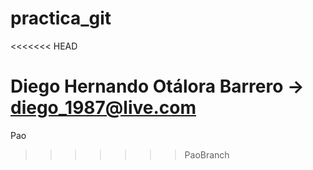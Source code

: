 # practica_git
<<<<<<< HEAD

Diego Hernando Otálora Barrero -> diego_1987@live.com
=======
Pao
>>>>>>> PaoBranch
